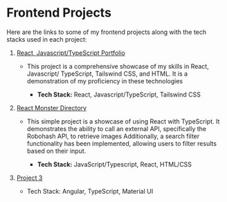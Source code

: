 # Frontend Projects


Here are the links to some of my frontend projects along with the tech stacks used in each project:

1. [React, Javascript/TypeScript Portfolio ](https://github.com/edward232232/edward232232.github.io)
   - This project is a comprehensive showcase of my skills in React, Javascript/ TypeScript, Tailswind CSS, and HTML. It is a demonstration of my proficiency in these technologies

      + **Tech Stack:** React, Javascript/TypeScript, Tailswind CSS
     
3. [React Monster Directory](https://github.com/edward232232/monsters)
   - This simple project is a showcase of using React with TypeScript. It demonstrates the ability to call an external API, specifically the Robohash API, to retrieve images 
     Additionally, a search filter functionality has been implemented, allowing users to filter results based on their input.

      + **Tech Stack:** JavaScript/Typescript, React, HTML/CSS

5. [Project 3](https://github.com/username/project3)
   - Tech Stack: Angular, TypeScript, Material UI
